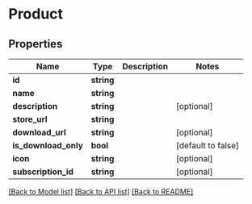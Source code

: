 # Product

## Properties
Name | Type | Description | Notes
------------ | ------------- | ------------- | -------------
**id** | **string** |  | 
**name** | **string** |  | 
**description** | **string** |  | [optional] 
**store_url** | **string** |  | 
**download_url** | **string** |  | [optional] 
**is_download_only** | **bool** |  | [default to false]
**icon** | **string** |  | [optional] 
**subscription_id** | **string** |  | [optional] 

[[Back to Model list]](../README.md#documentation-for-models) [[Back to API list]](../README.md#documentation-for-api-endpoints) [[Back to README]](../README.md)



